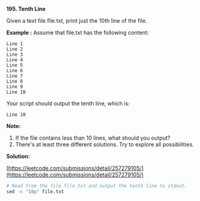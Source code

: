 **195. Tenth Line**

Given a text file file.txt, print just the 10th line of the file.

**Example :**
Assume that file.txt has the following content:

```
Line 1
Line 2
Line 3
Line 4
Line 5
Line 6
Line 7
Line 8
Line 9
Line 10
```

Your script should output the tenth line, which is:

```
Line 10
```

**Note:**

1. If the file contains less than 10 lines, what should you output?
2. There's at least three different solutions. Try to explore all possibilities.
 

**Solution:**

[https://leetcode.com/submissions/detail/257279105/](https://leetcode.com/submissions/detail/257279105/)
```bash
# Read from the file file.txt and output the tenth line to stdout.
sed -n "10p" file.txt
```